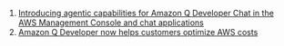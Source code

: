 1. [Introducing agentic capabilities for Amazon Q Developer Chat in the AWS Management Console and chat applications](https://aws.amazon.com/id/about-aws/whats-new/2025/06/agentic-capabilities-amazon-q-developer-chat-aws-management-console-chat-applications/)
2. [Amazon Q Developer now helps customers optimize AWS costs](https://aws.amazon.com/id/about-aws/whats-new/2025/06/amazon-q-developer-optimize-aws-costs/)
